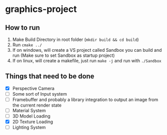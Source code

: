 # graphics-project

## How to run
1. Make Build Directory in root folder (`mkdir build && cd build`)
2. Run `cmake ../`
3. If on windows, will create a VS project called Sandbox you can build and run (Make sure to set Sandbox as startup project)
4. If on linux, will create a makefile, just run `make -j` and run with `./Sandbox`

## Things that need to be done
- [X] Perspective Camera
- [ ] Some sort of Input system
- [ ] Framebuffer and probably a library integration to output an image from the current render state
- [ ] Material System
- [ ] 3D Model Loading
- [X] 2D Texture Loading
- [ ] Lighting System
